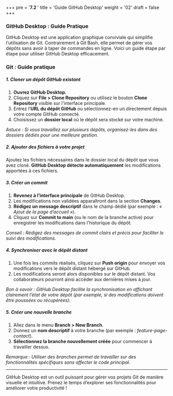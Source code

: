 +++
pre = '<b>7.2 </b>'
title = 'Guide GitHub Desktop'
weight = '02'
draft = false
+++

### GitHub Desktop : Guide Pratique

GitHub Desktop est une application graphique conviviale qui simplifie l'utilisation de Git. Contrairement à Git Bash, elle permet de gérer vos dépôts sans avoir à taper de commandes en ligne. 
Voici un guide étape par étape pour utiliser GitHub Desktop efficacement.

### Git : Guide pratique

##### 1. Cloner un dépôt GitHub existant
1. **Ouvrez GitHub Desktop.**
2. Cliquez sur **File > Clone Repository** ou utilisez le bouton **Clone Repository** visible sur l'interface principale.
3. Entrez l’**URL du dépôt GitHub** ou sélectionnez-en un directement depuis votre compte GitHub connecté.
4. Choisissez un **dossier local** où le dépôt sera stocké sur votre machine.

*Astuce : Si vous travaillez sur plusieurs dépôts, organisez-les dans des dossiers dédiés pour une meilleure gestion.*

##### 2. Ajouter des fichiers à votre projet
Ajoutez les fichiers nécessaires dans le dossier local du dépôt que vous avez cloné. **GitHub Desktop détecte automatiquement** les modifications apportées à ces fichiers.

##### 3. Créer un commit
1. **Revenez à l’interface principale** de GitHub Desktop.
2. Les modifications non validées apparaîtront dans la section **Changes**.
3. **Rédigez un message descriptif** dans le champ dédié (par exemple : *« Ajout de la page d’accueil »*).
4. Cliquez sur **Commit to main** (ou le nom de la branche active) pour enregistrer les modifications dans l’historique du dépôt.

*Conseil : Rédigez des messages de commit clairs et précis pour faciliter le suivi des modifications.*

##### 4. Synchroniser avec le dépôt distant
1. Une fois les commits réalisés, cliquez sur **Push origin** pour envoyer vos modifications vers le dépôt distant hébergé sur GitHub.
2. Les modifications seront alors disponibles sur le dépôt distant. Vos collaborateurs pourront ainsi accéder aux dernières mises à jour.

*Bon à savoir : GitHub Desktop facilite la synchronisation en affichant clairement l’état de votre dépôt (par exemple, si des modifications doivent être poussées ou récupérées).*

##### 5. Créer une nouvelle branche
1. Allez dans le menu **Branch > New Branch**.
2. Donnez un **nom descriptif** à votre branche (par exemple : *feature-page-contact*).
3. **Sélectionnez la branche nouvellement créée** pour commencer à travailler dessus.

*Remarque : Utiliser des branches permet de travailler sur des fonctionnalités spécifiques sans affecter le code principal.*

---

GitHub Desktop est un outil puissant pour gérer vos projets Git de manière visuelle et intuitive. Prenez le temps d’explorer ses fonctionnalités pour améliorer votre productivité !
